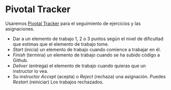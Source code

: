 Pivotal Tracker
===============

Usaremos [Pivotal Tracker](https://www.pivotaltracker.com/) para el seguimiento de ejercicios y las asignaciones.

* Dar a un elemento de trabajo 1, 2 o 3 puntos según el nivel de dificultad que estimas que el elemento de trabajo tome.
* *Start* (inicia) un elemento de trabajo cuando comience a trabajar en él.
* *Finish* (termina) un elemento de trabajo cuando se ha subido código a Github.
* *Deliver* (entrega) el elemento de trabajo cuando quieras que un instructor lo vea.
* Su instructor *Accept* (acepta) o *Reject* (rechaza) una asignación. Puedes *Restart* (reiniciar) Los trabajos rechazados.

